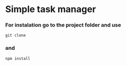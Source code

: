 # Simple task manager

### For instalation go to the project folder and use
```
git clone
```
### and
```
npm install
```
